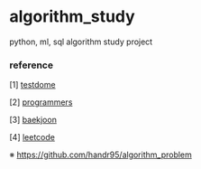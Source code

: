# algorithm_study
python, ml, sql algorithm study project

### reference

[1] [testdome](https://www.testdome.com/library)

[2] [programmers](https://school.programmers.co.kr/learn/challenges?order=recent&partIds=20069)

[3] [baekjoon](https://www.acmicpc.net/problemset)

[4] [leetcode](https://leetcode.com/problemset/)

※ https://github.com/handr95/algorithm_problem
